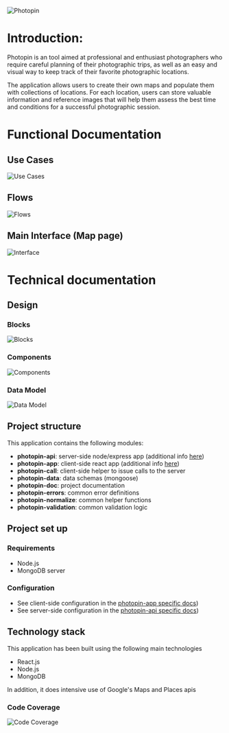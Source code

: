 ![Photopin](images/intro-header.png)

# Introduction:

Photopin is an tool aimed at professional and enthusiast photographers who require careful planning of their photographic trips, as well as an easy and visual way to keep track of their favorite photographic locations.

The application allows users to create their own maps and populate them with collections of locations. For each location, users can store valuable information and reference images that will help them assess the best time and conditions for a successful photographic session.


# Functional Documentation

## Use Cases

![Use Cases](images/use-cases.png)

## Flows

![Flows](images/flows.png)

## Main Interface (Map page)

![Interface](images/interface.png)

# Technical documentation

## Design

### Blocks

![Blocks](images/blocks.png)

### Components

![Components](images/components.png)

### Data Model

![Data Model](images/entity-relationship.png)

## Project structure

This application contains the following modules:

- **photopin-api**: server-side node/express app (additional info [here](../photopin-api/README.md))
- **photopin-app**: client-side react app (additional info [here](../photopin-app/README.md))
- **photopin-call**: client-side helper to issue calls to the server
- **photopin-data**: data schemas (mongoose)
- **photopin-doc**: project documentation
- **photopin-errors**: common error definitions
- **photopin-normalize**:  common helper functions
- **photopin-validation**: common validation logic


## Project set up

### Requirements

- Node.js
- MongoDB server

### Configuration

- See client-side configuration in the [photopin-app specific docs](../photopin-app/README.md))
- See server-side configuration in the [photopin-api specific docs](../photopin-api/README.md))


## Technology stack

This application has been built using the following main technologies
- React.js
- Node.js
- MongoDB

In addition, it does intensive use of Google's Maps and Places apis


### Code Coverage

![Code Coverage](images/coverage.png)
